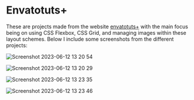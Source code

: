 # Envatotuts+

These are projects made from the website [envatotuts+](https://webdesign.tutsplus.com/courses) with the main focus being on using CSS Flexbox, CSS Grid, and managing images within these layout schemes. Below I include some screenshots from the different projects:

![Screenshot 2023-06-12 13 20 54](https://github.com/gdwhittaker94/envato_tuts/assets/105855731/112fcc27-42a9-470d-81e8-ab4ac32ab3ce)

![Screenshot 2023-06-12 13 20 29](https://github.com/gdwhittaker94/envato_tuts/assets/105855731/ea7e5198-7057-4975-a499-b2809c7d978b)

![Screenshot 2023-06-12 13 23 35](https://github.com/gdwhittaker94/envato_tuts/assets/105855731/887e6dc5-1a58-4f1f-94c4-73b5b9f0ddff)

![Screenshot 2023-06-12 13 23 46](https://github.com/gdwhittaker94/envato_tuts/assets/105855731/fdae15c7-87fb-4699-a248-4fa1380a6c1d)
